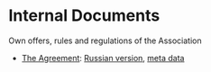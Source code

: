 Internal Documents
==================

Own offers, rules and regulations of the Association

- [The Agreement](Agreement): [Russian version](Agreement/Agreement.ru.md), [meta data](Agreement/Meta.md)
